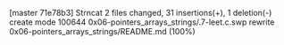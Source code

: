 [master 71e78b3] Strncat
 2 files changed, 31 insertions(+), 1 deletion(-)
 create mode 100644 0x06-pointers_arrays_strings/.7-leet.c.swp
 rewrite 0x06-pointers_arrays_strings/README.md (100%)
